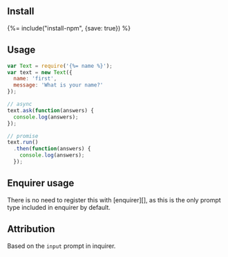 ## Install
{%= include("install-npm", {save: true}) %}

## Usage

```js
var Text = require('{%= name %}');
var text = new Text({
  name: 'first',
  message: 'What is your name?'
});

// async
text.ask(function(answers) {
  console.log(answers);
});

// promise
text.run()
  .then(function(answers) {
    console.log(answers);
  });
```

## Enquirer usage

There is no need to register this with [enquirer][], as this is the only prompt type included in enquirer by default. 

## Attribution

Based on the `input` prompt in inquirer.
